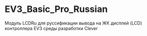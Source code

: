 # EV3_Basic_Pro_Russian
Модуль LCDRu для руссификации вывода на ЖК дисплей (LCD) контроллера EV3 среды разработки Clever
